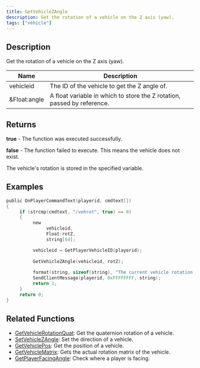 ```yaml
---
title: GetVehicleZAngle
description: Get the rotation of a vehicle on the Z axis (yaw).
tags: ["vehicle"]
---
```


## Description

Get the rotation of a vehicle on the Z axis (yaw).

| Name         | Description                                                             |
| ------------ | ----------------------------------------------------------------------- |
| vehicleid    | The ID of the vehicle to get the Z angle of.                            |
| &Float:angle | A float variable in which to store the Z rotation, passed by reference. |

## Returns

**true** - The function was executed successfully.

**false** - The function failed to execute. This means the vehicle does not exist.

The vehicle's rotation is stored in the specified variable.

## Examples

```c
public OnPlayerCommandText(playerid, cmdtext[])
{
     if (strcmp(cmdtext, "/vehrot", true) == 0)
     {
          new
               vehicleid,
               Float:rotZ,
               string[64];

          vehicleid = GetPlayerVehicleID(playerid);
          
          GetVehicleZAngle(vehicleid, rotZ);
          
          format(string, sizeof(string), "The current vehicle rotation is: %.0f", rotZ);
          SendClientMessage(playerid, 0xFFFFFFFF, string);
          return 1;
     }
     return 0;
}
```

## Related Functions

- [GetVehicleRotationQuat](GetVehicleRotationQuat): Get the quaternion rotation of a vehicle.
- [SetVehicleZAngle](SetVehicleZAngle): Set the direction of a vehicle.
- [GetVehiclePos](GetVehiclePos): Get the position of a vehicle.
- [GetVehicleMatrix](GetVehicleMatrix): Gets the actual rotation matrix of the vehicle.
- [GetPlayerFacingAngle](GetPlayerFacingAngle): Check where a player is facing.
